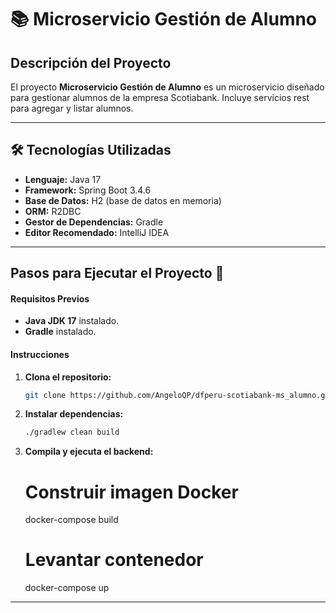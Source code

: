 # 📚 Microservicio Gestión de Alumno

## Descripción del Proyecto

El proyecto **Microservicio Gestión de Alumno** es un microservicio diseñado para gestionar alumnos de la empresa Scotiabank. Incluye servicios rest para agregar y listar alumnos.

---

## 🛠️ Tecnologías Utilizadas

- **Lenguaje:** Java 17
- **Framework:** Spring Boot 3.4.6
- **Base de Datos:** H2 (base de datos en memoria)
- **ORM:** R2DBC
- **Gestor de Dependencias:** Gradle
- **Editor Recomendado:** IntelliJ IDEA

---

## Pasos para Ejecutar el Proyecto 🚀 

#### **Requisitos Previos**
- **Java JDK 17** instalado.
- **Gradle** instalado.

#### **Instrucciones**

1. **Clona el repositorio:**
   ```bash
   git clone https://github.com/AngeloQP/dfperu-scotiabank-ms_alumno.git

2. **Instalar dependencias:**

   ```bash
   ./gradlew clean build

3. **Compila y ejecuta el backend:**

    # Construir imagen Docker
    docker-compose build

    # Levantar contenedor
    docker-compose up

---

